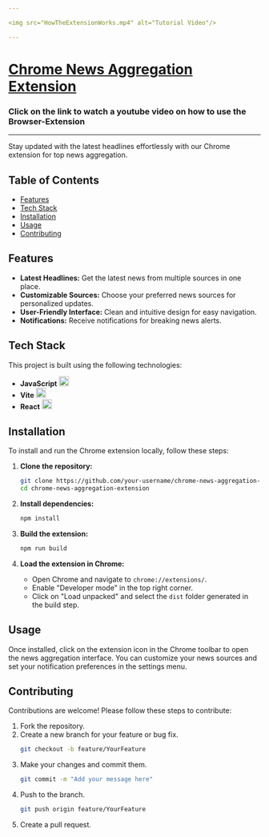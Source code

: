 ```yaml
---

<img src="HowTheExtensionWorks.mp4" alt="Tutorial Video"/>

---
```

# [Chrome News Aggregation Extension](https://youtu.be/7s0jAgrxq-o?si=AshDMQRNuZyMkpwA)
### Click on the link to watch a youtube video on how to use the Browser-Extension 

---

Stay updated with the latest headlines effortlessly with our Chrome extension for top news aggregation.
## Table of Contents

- [Features](#features)
- [Tech Stack](#tech-stack)
- [Installation](#installation)
- [Usage](#usage)
- [Contributing](#contributing)

## Features

- **Latest Headlines:** Get the latest news from multiple sources in one place.
- **Customizable Sources:** Choose your preferred news sources for personalized updates.
- **User-Friendly Interface:** Clean and intuitive design for easy navigation.
- **Notifications:** Receive notifications for breaking news alerts.
  
## Tech Stack

This project is built using the following technologies:

- **JavaScript** <img src="https://upload.wikimedia.org/wikipedia/commons/6/6a/JavaScript-logo.png" alt="JavaScript Icon" width="20" />
- **Vite** <img src="https://vitejs.dev/logo.svg" alt="Vite Icon" width="20" />
- **React** <img src="https://upload.wikimedia.org/wikipedia/commons/a/a7/React-icon.svg" alt="React Icon" width="20" />

## Installation

To install and run the Chrome extension locally, follow these steps:

1. **Clone the repository:**
   ```bash
   git clone https://github.com/your-username/chrome-news-aggregation-extension.git
   cd chrome-news-aggregation-extension
   ```

2. **Install dependencies:**
   ```bash
   npm install
   ```

3. **Build the extension:**
   ```bash
   npm run build
   ```

4. **Load the extension in Chrome:**
   - Open Chrome and navigate to `chrome://extensions/`.
   - Enable "Developer mode" in the top right corner.
   - Click on "Load unpacked" and select the `dist` folder generated in the build step.

## Usage

Once installed, click on the extension icon in the Chrome toolbar to open the news aggregation interface. You can customize your news sources and set your notification preferences in the settings menu.

## Contributing

Contributions are welcome! Please follow these steps to contribute:

1. Fork the repository.
2. Create a new branch for your feature or bug fix.
   ```bash
   git checkout -b feature/YourFeature
   ```
3. Make your changes and commit them.
   ```bash
   git commit -m "Add your message here"
   ```
4. Push to the branch.
   ```bash
   git push origin feature/YourFeature
   ```
5. Create a pull request.
